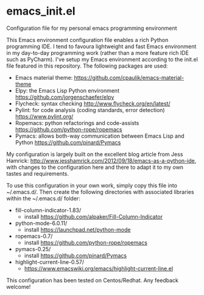 # emacs_init.el
Configuration file for my personal emacs programming environment

This Emacs environment configuration file enables a rich Python programming IDE. I tend to favoura lightweight and fast Emacs environment in my day-to-day programming work (rather than a more feature rich IDE such as PyCharm).
I've setup my Emacs environment according to the init.el file featured in this repository. The following packages are used:

* Emacs material theme: https://github.com/cpaulik/emacs-material-theme
* Elpy: the Emacs Lisp Python environment https://github.com/jorgenschaefer/elpy
* Flycheck: syntax checking http://www.flycheck.org/en/latest/
* Pylint: for code analysis (coding standards, error detection) https://www.pylint.org/
* Ropemacs: python refactorings and code-assists https://github.com/python-rope/ropemacs
* Pymacs: allows both-way communication between Emacs Lisp and Python https://github.com/pinard/Pymacs

My configuration is largely built on the excellent blog article from Jess Hamrick: http://www.jesshamrick.com/2012/09/18/emacs-as-a-python-ide, with changes to the configuration here and there to adapt it to my own tastes and requirements. 

To use this configuration in your own work, simply copy this file into ~/.emacs.d/. Then create the following directories with associated libraries within the ~/.emacs.d/ folder:

* fill-column-indicator-1.83/  
  * install https://github.com/alpaker/Fill-Column-Indicator
* python-mode-6.0.11/ 
  * install https://launchpad.net/python-mode
* ropemacs-0.7/ 
  * install https://github.com/python-rope/ropemacs
* pymacs-0.25/ 
  * install https://github.com/pinard/Pymacs
* highlight-current-line-0.57/ 
  * https://www.emacswiki.org/emacs/highlight-current-line.el

This configuration has been tested on Centos/Redhat. Any feedback welcome!
